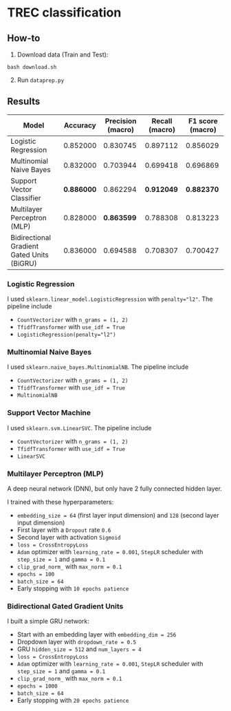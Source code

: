 # TREC classification

## How-to
1. Download data (Train and Test):
```
bash download.sh
```

2. Run `dataprep.py`

## Results

| Model                                      | Accuracy     | Precision (macro) | Recall (macro) | F1 score (macro) |
| ------------------------------------------ | ------------ | ----------------- | -------------- | ---------------- |
| Logistic Regression                        | 0.852000     | 0.830745          | 0.897112       | 0.856029         |
| Multinomial Naive Bayes                    | 0.832000     | 0.703944          | 0.699418       | 0.696869         |
| Support Vector Classifier                  | **0.886000** | 0.862294          | **0.912049**   | **0.882370**     |
| Multilayer Perceptron (MLP)                | 0.828000     | **0.863599**      | 0.788308       | 0.813223         |
| Bidirectional Gradient Gated Units (BiGRU) | 0.836000     | 0.694588          | 0.708307       | 0.700427         |

### Logistic Regression
I used `sklearn.linear_model.LogisticRegression` with `penalty="l2"`. The pipeline include
- `CountVectorizer` with `n_grams = (1, 2)`
- `TfidfTransformer` with `use_idf = True`
- `LogisticRegression(penalty="l2")`

### Multinomial Naive Bayes
I used `sklearn.naive_bayes.MultinomialNB`. The pipeline include
- `CountVectorizer` with `n_grams = (1, 2)`
- `TfidfTransformer` with `use_idf = True`
- `MultinomialNB`

### Support Vector Machine
I used `sklearn.svm.LinearSVC`. The pipeline include
- `CountVectorizer` with `n_grams = (1, 2)`
- `TfidfTransformer` with `use_idf = True`
- `LinearSVC`

### Multilayer Perceptron (MLP)
A deep neural network (DNN), but only have 2 fully connected hidden layer.

I trained with these hyperparameters:
- `embedding_size = 64` (first layer input dimension) and `128` (second layer input dimension)
- First layer with a `Dropout` rate `0.6`
- Second layer with activation `Sigmoid`
- `loss = CrossEntropyLoss`
- `Adam` optimizer with `learning_rate = 0.001`, `StepLR` scheduler with `step_size = 1` and `gamma = 0.1`
- `clip_grad_norm_` with `max_norm = 0.1`
- `epochs = 100`
- `batch_size = 64`
- Early stopping with `10 epochs patience`

### Bidirectional Gated Gradient Units
I built a simple GRU network:
- Start with an embedding layer with `embedding_dim = 256`
- Dropdown layer with `dropdown_rate = 0.5`
- GRU `hidden_size = 512` and `num_layers = 4`
- `loss = CrossEntropyLoss`
- `Adam` optimizer with `learning_rate = 0.001`, `StepLR` scheduler with `step_size = 1` and `gamma = 0.1`
- `clip_grad_norm_` with `max_norm = 0.1`
- `epochs = 1000`
- `batch_size = 64`
- Early stopping with `20 epochs patience`